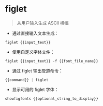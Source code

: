 # figlet

> 从用户输入生成 ASCII 横幅

- 通过直接输入文本生成：

`figlet {{input_text}}`

- 使用自定义字体文件：

`figlet {{input_text}} -f {{font_file_name}}`

- 通过 figlet 输出管道命令：

`{{command}} | figlet`

- 显示可用的 figlet 字体：

`showfigfonts {{optional_string_to_display}}`

[#]: contributors: ([庄秋彬]，[潘潘]，[壹念善惡])